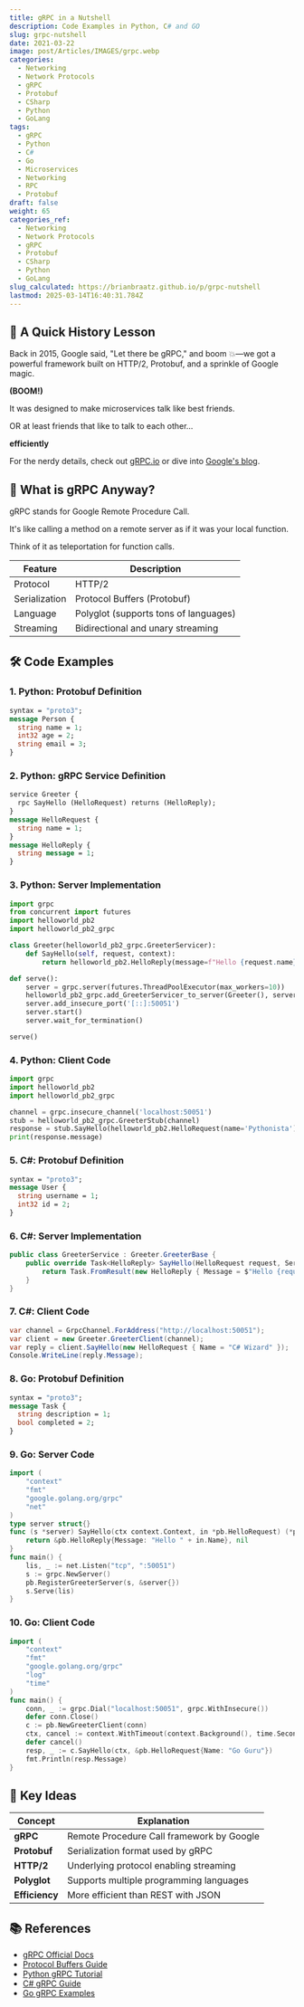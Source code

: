 ```yaml
---
title: gRPC in a Nutshell
description: Code Examples in Python, C# and GO
slug: grpc-nutshell
date: 2021-03-22
image: post/Articles/IMAGES/grpc.webp
categories:
  - Networking
  - Network Protocols
  - gRPC
  - Protobuf
  - CSharp
  - Python
  - GoLang
tags:
  - gRPC
  - Python
  - C#
  - Go
  - Microservices
  - Networking
  - RPC
  - Protobuf
draft: false
weight: 65
categories_ref:
  - Networking
  - Network Protocols
  - gRPC
  - Protobuf
  - CSharp
  - Python
  - GoLang
slug_calculated: https://brianbraatz.github.io/p/grpc-nutshell
lastmod: 2025-03-14T16:40:31.784Z
---
```

## 📜 A Quick History Lesson

Back in 2015, Google said, "Let there be gRPC," and boom 💥—we got a powerful framework built on HTTP/2, Protobuf, and a sprinkle of Google magic.

**(BOOM!)**

It was designed to make microservices talk like best friends.

OR at least friends that like to talk to each other...

**efficiently**

For the nerdy details, check out [gRPC.io](https://grpc.io/) or dive into [Google's blog](https://developers.google.com/protocol-buffers/).

## 🧠 What is gRPC Anyway?

gRPC stands for Google Remote Procedure Call.

It's like calling a method on a remote server as if it was your local function.

Think of it as teleportation for function calls.

| Feature       | Description                           |
| ------------- | ------------------------------------- |
| Protocol      | HTTP/2                                |
| Serialization | Protocol Buffers (Protobuf)           |
| Language      | Polyglot (supports tons of languages) |
| Streaming     | Bidirectional and unary streaming     |

## 🛠️ Code Examples

### 1. Python: Protobuf Definition

```proto
syntax = "proto3";
message Person {
  string name = 1;
  int32 age = 2;
  string email = 3;
}
```

### 2. Python: gRPC Service Definition

```proto
service Greeter {
  rpc SayHello (HelloRequest) returns (HelloReply);
}
message HelloRequest {
  string name = 1;
}
message HelloReply {
  string message = 1;
}
```

### 3. Python: Server Implementation

```python
import grpc
from concurrent import futures
import helloworld_pb2
import helloworld_pb2_grpc

class Greeter(helloworld_pb2_grpc.GreeterServicer):
    def SayHello(self, request, context):
        return helloworld_pb2.HelloReply(message=f"Hello {request.name}!")

def serve():
    server = grpc.server(futures.ThreadPoolExecutor(max_workers=10))
    helloworld_pb2_grpc.add_GreeterServicer_to_server(Greeter(), server)
    server.add_insecure_port('[::]:50051')
    server.start()
    server.wait_for_termination()

serve()
```

### 4. Python: Client Code

```python
import grpc
import helloworld_pb2
import helloworld_pb2_grpc

channel = grpc.insecure_channel('localhost:50051')
stub = helloworld_pb2_grpc.GreeterStub(channel)
response = stub.SayHello(helloworld_pb2.HelloRequest(name='Pythonista'))
print(response.message)
```

### 5. C#: Protobuf Definition

```proto
syntax = "proto3";
message User {
  string username = 1;
  int32 id = 2;
}
```

### 6. C#: Server Implementation

```csharp
public class GreeterService : Greeter.GreeterBase {
    public override Task<HelloReply> SayHello(HelloRequest request, ServerCallContext context) {
        return Task.FromResult(new HelloReply { Message = $"Hello {request.Name}" });
    }
}
```

### 7. C#: Client Code

```csharp
var channel = GrpcChannel.ForAddress("http://localhost:50051");
var client = new Greeter.GreeterClient(channel);
var reply = client.SayHello(new HelloRequest { Name = "C# Wizard" });
Console.WriteLine(reply.Message);
```

### 8. Go: Protobuf Definition

```proto
syntax = "proto3";
message Task {
  string description = 1;
  bool completed = 2;
}
```

### 9. Go: Server Code

```go
import (
	"context"
	"fmt"
	"google.golang.org/grpc"
	"net"
)
type server struct{}
func (s *server) SayHello(ctx context.Context, in *pb.HelloRequest) (*pb.HelloReply, error) {
	return &pb.HelloReply{Message: "Hello " + in.Name}, nil
}
func main() {
	lis, _ := net.Listen("tcp", ":50051")
	s := grpc.NewServer()
	pb.RegisterGreeterServer(s, &server{})
	s.Serve(lis)
}
```

### 10. Go: Client Code

```go
import (
	"context"
	"fmt"
	"google.golang.org/grpc"
	"log"
	"time"
)
func main() {
	conn, _ := grpc.Dial("localhost:50051", grpc.WithInsecure())
	defer conn.Close()
	c := pb.NewGreeterClient(conn)
	ctx, cancel := context.WithTimeout(context.Background(), time.Second)
	defer cancel()
	resp, _ := c.SayHello(ctx, &pb.HelloRequest{Name: "Go Guru"})
	fmt.Println(resp.Message)
}
```

## 🔑 Key Ideas

| Concept        | Explanation                               |
| -------------- | ----------------------------------------- |
| **gRPC**       | Remote Procedure Call framework by Google |
| **Protobuf**   | Serialization format used by gRPC         |
| **HTTP/2**     | Underlying protocol enabling streaming    |
| **Polyglot**   | Supports multiple programming languages   |
| **Efficiency** | More efficient than REST with JSON        |

## 📚 References

* [gRPC Official Docs](https://grpc.io/docs/)
* [Protocol Buffers Guide](https://developers.google.com/protocol-buffers/)
* [Python gRPC Tutorial](https://grpc.io/docs/languages/python/)
* [C# gRPC Guide](https://learn.microsoft.com/en-us/aspnet/core/grpc/)
* [Go gRPC Examples](https://grpc.io/docs/languages/go/)
